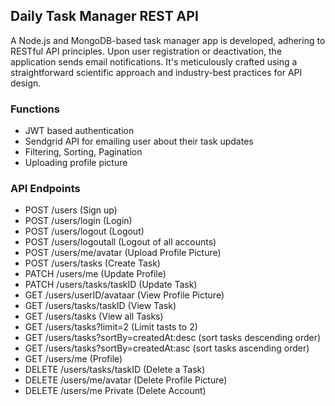 ## Daily Task Manager REST API
A Node.js and MongoDB-based task manager app is developed, adhering to RESTful API principles. Upon user registration or deactivation, the application sends email notifications. It's meticulously crafted using a straightforward scientific approach and industry-best practices for API design.

### Functions
* JWT based authentication
* Sendgrid API for emailing user about their task updates
* Filtering, Sorting, Pagination
* Uploading profile picture

###  API Endpoints
* POST 	/users (Sign up)
* POST	/users/login	(Login)
* POST	/users/logout	(Logout)
* POST	/users/logoutall (Logout of all accounts)
* POST	/users/me/avatar (Upload Profile Picture)
* POST	/users/tasks	(Create Task)
* PATCH	/users/me	(Update Profile)
* PATCH	/users/tasks/taskID	(Update Task)
* GET	/users/userID/avataar	(View Profile Picture)
* GET	/users/tasks/taskID	(View Task)
* GET	/users/tasks	(View all Tasks)
* GET	/users/tasks?limit=2	(Limit tasts to 2)
* GET	/users/tasks?sortBy=createdAt:desc	(sort tasks descending order)
* GET	/users/tasks?sortBy=createdAt:asc	(sort tasks ascending order)
* GET	/users/me	(Profile)
* DELETE	/users/tasks/taskID	(Delete a Task)
* DELETE	/users/me/avatar	(Delete Profile Picture)
* DELETE	/users/me	Private	(Delete Account)
